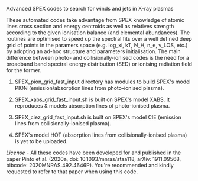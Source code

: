 Advanced SPEX codes to search for winds and jets in X-ray plasmas

These automated codes take advantage from SPEX knowledge of atomic lines cross section and energy centroids as well as relatives strength according to the given ionisation balance (and elemental abundances). The routines are optimised to speed up the spectral fits over a well defined deep grid of points in the paramers space (e.g. log_xi, kT, N_H, n_e, v_LOS, etc.) by adopting an ad-hoc structure and parameters initialisation. The main difference between photo- and collisionally-ionised codes is the need for a broadband band spectral energy distribution (SED) or ionising radiation field for the former.

1) SPEX_pion_grid_fast_input directory has modules to build SPEX's model PION (emission/absorption lines from photo-ionised plasma).

2) SPEX_xabs_grid_fast_input.sh is built on SPEX's model XABS. It reproduces & models absorption lines of photo-ionised plasma.

3) SPEX_ciez_grid_fast_input.sh is built on SPEX's model CIE (emission lines from collisionally-ionised plasma).

4) SPEX's model HOT (absorption lines from collisionally-ionised plasma) is yet to be uploaded.

*License -* All these codes have been developed for and published in the paper Pinto et al. (2020a, doi: 10.1093/mnras/staa118, arXiv: 1911.09568, bibcode: 2020MNRAS.492.4646P). You're recommended and kindly requested to refer to that paper when using this code.
